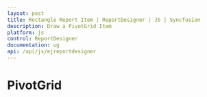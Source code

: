```yaml
---
layout: post
title: Rectangle Report Item | ReportDesigner | JS | Syncfusion
description: Draw a PivotGrid Item
platform: js
control: ReportDesigner
documentation: ug
api: /api/js/ejreportdesigner
---
```


# PivotGrid
